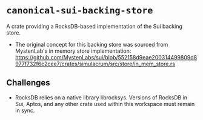 # `canonical-sui-backing-store`
A crate providing a RocksDB-based implementation of the Sui backing store.

- The original concept for this backing store was sourced from MystenLab's in memory store implementation: https://github.com/MystenLabs/sui/blob/552158d9eae200314499809d8977f732f6c2cee7/crates/simulacrum/src/store/in_mem_store.rs


## Challenges
- RocksDB relies on a native library librocksys. Versions of RocksDB in Sui, Aptos, and any other crate used within this workspace must remain in sync. 